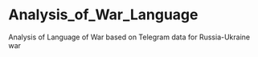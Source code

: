 # Analysis_of_War_Language
Analysis of Language of War based on Telegram data for Russia-Ukraine war
